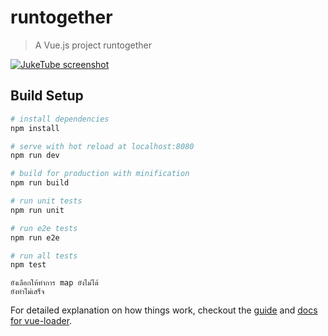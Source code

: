 # runtogether

> A Vue.js project runtogether

[![JukeTube screenshot](screen.png)](screen.png)

## Build Setup

``` bash
# install dependencies
npm install

# serve with hot reload at localhost:8080
npm run dev

# build for production with minification
npm run build

# run unit tests
npm run unit

# run e2e tests
npm run e2e

# run all tests
npm test
```
```
ยังเลือกให้ทำการ map ยังไม่ได้
ยังทำไม่เสร็จ
```
For detailed explanation on how things work, checkout the [guide](http://vuejs-templates.github.io/webpack/) and [docs for vue-loader](http://vuejs.github.io/vue-loader).
